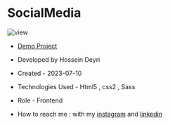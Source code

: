 # SocialMedia

![view](https://github.com/hossein-deyri/SocialMedia-Trick/assets/136192436/b1e7c9d4-f46a-4958-9384-5ed6b6c6ddb7)

- [Demo Project](https://hossein-deyri.github.io/First-Project/)

- Developed by Hossein Deyri

- Created - 2023-07-10

- Technologies Used - Html5 , css2  , Sass

- Role - Frontend

- How to reach me : with my [instagram](https://www.instagram.com/hossein.deyri_web) and [linkedin](https://www.linkedin.com/in/hossein-deyri)
